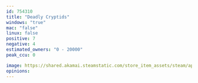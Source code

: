 ```yaml
---
id: 754310
title: "Deadly Cryptids"
windows: "true"
mac: "false"
linux: false
positive: 7
negative: 4
estimated_owners: "0 - 20000"
peak_ccu: 0

image: https://shared.akamai.steamstatic.com/store_item_assets/steam/apps/754310/header.jpg?t=1730837110
opinions:
---
```

